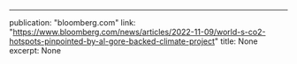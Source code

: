 ---
publication: "bloomberg.com"
link: "https://www.bloomberg.com/news/articles/2022-11-09/world-s-co2-hotspots-pinpointed-by-al-gore-backed-climate-project"
title: None
excerpt: None

